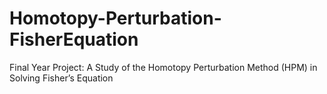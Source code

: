 # Homotopy-Perturbation-FisherEquation
Final Year Project: A Study of the Homotopy Perturbation Method (HPM) in Solving Fisher’s Equation
